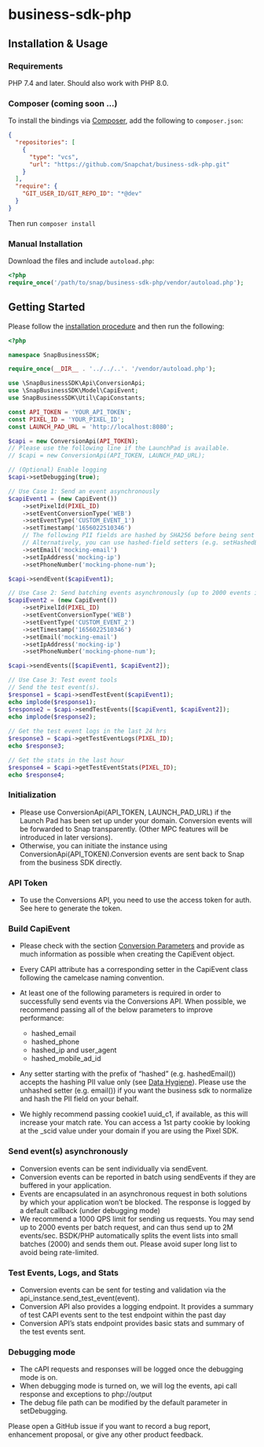 # business-sdk-php

## Installation & Usage

### Requirements

PHP 7.4 and later.
Should also work with PHP 8.0.

### Composer (coming soon ...)
To install the bindings via [Composer](https://getcomposer.org/), add the following to `composer.json`:

```json
{
  "repositories": [
    {
      "type": "vcs",
      "url": "https://github.com/Snapchat/business-sdk-php.git"
    }
  ],
  "require": {
    "GIT_USER_ID/GIT_REPO_ID": "*@dev"
  }
}
```

Then run `composer install`

### Manual Installation

Download the files and include `autoload.php`:

```php
<?php
require_once('/path/to/snap/business-sdk-php/vendor/autoload.php');
```

## Getting Started

Please follow the [installation procedure](#installation--usage) and then run the following:

```php
<?php

namespace SnapBusinessSDK;

require_once(__DIR__ . '../../..'. '/vendor/autoload.php');

use \SnapBusinessSDK\Api\ConversionApi;
use \SnapBusinessSDK\Model\CapiEvent;
use SnapBusinessSDK\Util\CapiConstants;

const API_TOKEN = 'YOUR_API_TOKEN';
const PIXEL_ID = 'YOUR_PIXEL_ID';
const LAUNCH_PAD_URL = 'http://localhost:8080';

$capi = new ConversionApi(API_TOKEN);
// Please use the following line if the LaunchPad is available.
// $capi = new ConversionApi(API_TOKEN, LAUNCH_PAD_URL);

// (Optional) Enable logging
$capi->setDebugging(true);

// Use Case 1: Send an event asynchronously
$capiEvent1 = (new CapiEvent())
    ->setPixelId(PIXEL_ID)
    ->setEventConversionType('WEB')
    ->setEventType('CUSTOM_EVENT_1')
    ->setTimestamp('1656022510346')
    // The following PII fields are hashed by SHA256 before being sent to CAPI.
    // Alternatively, you can use hashed-field setters (e.g. setHashedEmail()) to set the hashed value directly.
    ->setEmail('mocking-email')
    ->setIpAddress('mocking-ip')
    ->setPhoneNumber('mocking-phone-num');

$capi->sendEvent($capiEvent1);

// Use Case 2: Send batching events asynchronously (up to 2000 events in one batch)
$capiEvent2 = (new CapiEvent())
    ->setPixelId(PIXEL_ID)
    ->setEventConversionType('WEB')
    ->setEventType('CUSTOM_EVENT_2')
    ->setTimestamp('1656022510346')
    ->setEmail('mocking-email')
    ->setIpAddress('mocking-ip')
    ->setPhoneNumber('mocking-phone-num');

$capi->sendEvents([$capiEvent1, $capiEvent2]);

// Use Case 3: Test event tools
// Send the test event(s).
$response1 = $capi->sendTestEvent($capiEvent1);
echo implode($response1);
$response2 = $capi->sendTestEvents([$capiEvent1, $capiEvent2]);
echo implode($response2);
 
// Get the test event logs in the last 24 hrs
$response3 = $capi->getTestEventLogs(PIXEL_ID);
echo $response3;

// Get the stats in the last hour
$response4 = $capi->getTestEventStats(PIXEL_ID);
echo $response4;
```

### Initialization
- Please use ConversionApi(API_TOKEN, LAUNCH_PAD_URL) if the Launch Pad has been set up under your domain. Conversion events will be forwarded to Snap transparently. (Other MPC features will be introduced in later versions).
- Otherwise, you can initiate the instance using ConversionApi(API_TOKEN).Conversion events are sent back to Snap from the business SDK directly.

### API Token
- To use the Conversions API, you need to use the access token for auth. See here to generate the token.

### Build CapiEvent
- Please check with the section [Conversion Parameters](https://marketingapi.snapchat.com/docs/conversion.html#conversion-parameters) and provide as much information as possible when creating the CapiEvent object.
- Every CAPI attribute has a corresponding setter in the CapiEvent class following the camelcase naming convention.  
- At least one of the following parameters is required in order to successfully send events via the Conversions API. When possible, we recommend passing all of the below parameters to improve performance:

  - hashed_email
  - hashed_phone
  - hashed_ip and user_agent
  - hashed_mobile_ad_id
  
- Any setter starting with the prefix of “hashed” (e.g. hashedEmail()) accepts the hashing PII value only (see [Data Hygiene](https://marketingapi.snapchat.com/docs/conversion.html#data-hygiene)). Please use the unhashed setter (e.g. email()) if you want the business sdk to normalize and hash the PII field on your behalf.
- We highly recommend passing cookie1 uuid_c1, if available, as this will increase your match rate. You can access a 1st party cookie by looking at the _scid value under your domain if you are using the Pixel SDK.

### Send event(s) asynchronously
- Conversion events can be sent individually via sendEvent.
- Conversion events can be reported in batch using sendEvents if they are buffered in your application.
- Events are encapsulated in an asynchronous request in both solutions by which your application won’t be blocked. The response is logged by a default callback (under debugging mode)
- We recommend a 1000 QPS limit for sending us requests. You may send up to 2000 events per batch request, and can thus send up to 2M events/sec. BSDK/PHP automatically splits the event lists into small batches (2000) and sends them out. Please avoid super long list to avoid being rate-limited.

### Test Events, Logs, and Stats
- Conversion events can be sent for testing and validation via the api_instance.send_test_event(event).
- Conversion API also provides a logging endpoint. It provides a summary of test CAPI events sent to the test endpoint within the past day
- Conversion API’s stats endpoint provides basic stats and summary of the test events sent.

### Debugging mode
- The cAPI requests and responses will be logged once the debugging mode is on.
- When debugging mode is turned on, we will log the events, api call response and exceptions to php://output
- The debug file path can be modified by the default parameter in setDebugging.

Please open a GitHub issue if you want to record a bug report, enhancement proposal, or give any other product feedback. 
